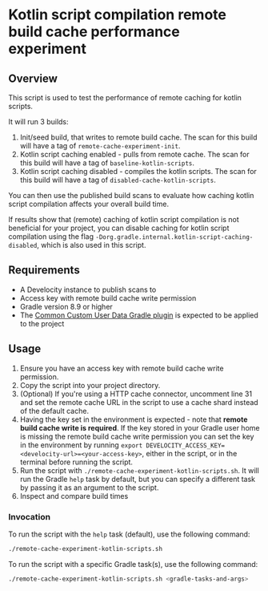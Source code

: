 # Kotlin script compilation remote build cache performance experiment

## Overview

This script is used to test the performance of remote caching for kotlin scripts.

It will run 3 builds:

1. Init/seed build, that writes to remote build cache. The scan for this build will have a tag of `remote-cache-experiment-init`.
2. Kotlin script caching enabled - pulls from remote cache. The scan for this build will have a tag of `baseline-kotlin-scripts`.
3. Kotlin script caching disabled - compiles the kotlin scripts. The scan for this build will have a tag of `disabled-cache-kotlin-scripts`.

You can then use the published build scans to evaluate how caching kotlin script compilation affects your overall build time.

If results show that (remote) caching of kotlin script compilation is not beneficial for your project, you can disable caching for kotlin script compilation using the flag `-Dorg.gradle.internal.kotlin-script-caching-disabled`, which is also used in this script.

## Requirements

- A Develocity instance to publish scans to
- Access key with remote build cache write permission
- Gradle version 8.9 or higher
- The [Common Custom User Data Gradle plugin](https://github.com/gradle/common-custom-user-data-gradle-plugin) is expected to be applied to the project

## Usage

1. Ensure you have an access key with remote build cache write permission.
2. Copy the script into your project directory.
3. (Optional) If you're using a HTTP cache connector, uncomment line 31 and set the remote cache URL in the script to use a cache shard instead of the default cache.
4. Having the key set in the environment is expected - note that **remote build cache write is required**. If the key stored in your Gradle user home is missing the remote build cache write permission you can set the key in the environment by running `export DEVELOCITY_ACCESS_KEY=<develocity-url>=<your-access-key>`, either in the script, or in the terminal before running the script.
5. Run the script with `./remote-cache-experiment-kotlin-scripts.sh`. It will run the Gradle `help` task by default, but you can specify a different task by passing it as an argument to the script.
6. Inspect and compare build times

### Invocation

To run the script with the `help` task (default), use the following command:
```bash
./remote-cache-experiment-kotlin-scripts.sh
```

To run the script with a specific Gradle task(s), use the following command:
```bash
./remote-cache-experiment-kotlin-scripts.sh <gradle-tasks-and-args>
```



